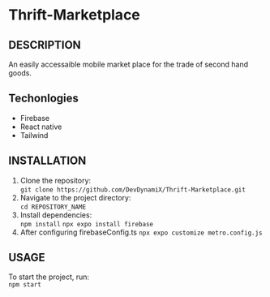 # Thrift-Marketplace

## DESCRIPTION

An easily accessaible mobile market place for the trade of second hand goods.

## Techonlogies

- Firebase
- React native
- Tailwind 

## INSTALLATION

1. Clone the repository:  
   `git clone https://github.com/DevDynamiX/Thrift-Marketplace.git`
2. Navigate to the project directory:  
   `cd REPOSITORY_NAME`
3. Install dependencies:  
   `npm install`
   `npx expo install firebase`
4. After  configuring firebaseConfig.ts
      `npx expo customize metro.config.js`

## USAGE

To start the project, run:  
`npm start`

